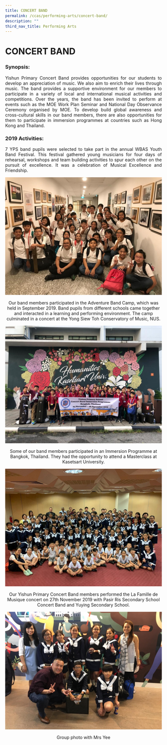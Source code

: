 ```yaml
---
title: CONCERT BAND
permalink: /ccas/performing-arts/concert-band/
description: ""
third_nav_title: Performing Arts
---
```

# CONCERT BAND

### Synopsis:

<p style="text-align: justify;">Yishun Primary Concert Band provides opportunities for our students to develop an appreciation of music. We also aim to enrich their lives through music. The band provides a supportive environment for our members to participate in a variety of local and international musical activities and competitions. Over the years, the band has been invited to perform at events such as the MOE Work Plan Seminar and National Day Observance Ceremony organised by MOE. To develop build global awareness and cross-cultural skills in our band members, there are also opportunities for them to participate in immersion programmes at countries such as Hong Kong and Thailand.  </p>

### 2019 Activities:

<p style="text-align: justify;">7 YPS band pupils were selected to take part in the annual WBAS Youth Band Festival. This festival gathered young musicians for four days of rehearsal, workshops and team building activities to spur each other on the pursuit of excellence. It was a celebration of Musical Excellence and Friendship.</p>

![](/images/CCAs/Concert%20Band/CCA_Band_2020_1.jpg)

<center>Our band members participated in the Adventure Band Camp, which was held in September 2019. Band pupils from different schools came together and interacted in a learning and performing environment. The camp culminated in a concert at the Yong Siew Toh Conservatory of Music, NUS.</center>

![](/images/CCAs/Concert%20Band/CCA_Band_2020_2.jpg)

<center>Some of our band members participated in an Immersion Programme at Bangkok, Thailand. They had the opportunity to attend a Masterclass at Kasetsart University.</center>

![](/images/CCAs/Concert%20Band/CCA_Band_2020_3.jpg)

<center>Our Yishun Primary Concert Band members performed the La Famille de Musique concert on 27th November 2019 with Pasir Ris Secondary School Concert Band and Yuying Secondary School.</center>


![](/images/CCAs/Concert%20Band/Group-Photo-5.jpg)

<center>Group photo with Mrs Yee</center>


<center></center>


<center></center>


<center></center>